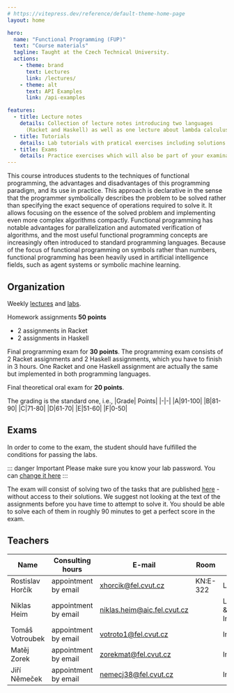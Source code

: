 ```yaml
---
# https://vitepress.dev/reference/default-theme-home-page
layout: home

hero:
  name: "Functional Programming (FUP)"
  text: "Course materials"
  tagline: Taught at the Czech Technical University.
  actions:
    - theme: brand
      text: Lectures
      link: /lectures/
    - theme: alt
      text: API Examples
      link: /api-examples

features:
  - title: Lecture notes
    details: Collection of lecture notes introducing two languages
      (Racket and Haskell) as well as one lecture about lambda calculus.
  - title: Tutorials
    details: Lab tutorials with pratical exercises including solutions.
  - title: Exams
    details: Practice exercises which will also be part of your examination.
---
```



This course introduces students to the techniques of functional programming, the advantages and
disadvantages of this programming paradigm, and its use in practice. This approach is declarative in
the sense that the programmer	symbolically describes the problem to be solved rather than
specifying the exact sequence of operations required to solve it. It allows focusing on the essence
of the solved problem and implementing even more complex algorithms compactly. Functional
programming has notable advantages for parallelization and automated verification of algorithms, and
the most useful functional programming concepts are increasingly often introduced to standard
programming languages. Because of the focus of functional programming on symbols rather than
numbers, functional programming has been heavily used in artificial intelligence fields, such as
agent systems or symbolic machine learning.

## Organization

Weekly [lectures](lectures/) and [labs](labs/).

Homework assignments **50 points**
* 2 assignments in Racket
* 2 assignments in Haskell

Final programming exam for **30 points**.
The programming exam consists of 2 Racket assignments and 2 Haskell assignments, which you have to finish in 3 hours.
One Racket and one Haskell assignment are actually the same but implemented in both programming languages.

Final theoretical oral exam for **20 points**.

The grading is the standard one, i.e.,
|Grade| Points|
|-|-|
|A|91-100|
|B|81-90|
|C|71-80|
|D|61-70|
|E|51-60|
|F|0-50|

## Exams

In order to come to the exam, the student should have fulfilled the conditions for passing the labs.

::: danger Important
Please make sure you know your lab password. You can [change it here](https://www.felk.cvut.cz/labpass/)
:::

The exam will consist of solving two of the tasks that are published
[here](https://xhorcik.gitlab.io/fup-lecture-notes/#exam) - without access to their solutions. We
suggest not looking at the text of the assignments before you have time to attempt to solve it. You
should be able to solve each of them in roughly 90 minutes to get a perfect score in the exam.


## Teachers

| Name              | Consulting hours       | E-mail                           | Room    | Role                 |
|-------------------|------------------------|----------------------------------|---------|----------------------|
| Rostislav Horčík  | appointment by email   | <xhorcik@fel.cvut.cz>           | KN:E-322| Lecturer             |
| Niklas Heim       | appointment by email   | <niklas.heim@aic.fel.cvut.cz>   |         | Lecturer & Instructor|
| Tomáš Votroubek   | appointment by email   | <votroto1@fel.cvut.cz>          |         | Instructor           |
| Matěj Zorek       | appointment by email   | <zorekmat@fel.cvut.cz>          |         | Instructor           |
| Jiří Němeček      | appointment by email   | <nemecj38@fel.cvut.cz>          |         | Instructor           |
